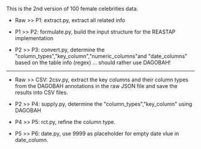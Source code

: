 This is the 2nd version of 100 female celebrities data.

- Raw >> P1: extract.py, extract all related info

- P1 >> P2: formulate.py, build the input structure for the REASTAP implementation

- P2 >> P3: convert.py, determine the  "column_types","key_column","numeric_columns"and "date_columns" based on the table info (regex) … should rather use DAGOBAH!


***
- Raw >> CSV: 2csv.py, extract the key columns and their column types from the DAGOBAH annotations in the raw JSON file and save the results into CSV files.

- P2 >> P4: supply.py, determine the  "column_types","key_column" using DAGOBAH

- P4 >> P5: rct.py, refine the column type.

- P5 >> P6: date.py, use 9999 as placeholder for empty date vlue in date_column.



